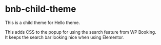 # bnb-child-theme
This is a child theme for Hello theme. 

This adds CSS to the popup for using the search feature from WP Booking. It keeps the search bar looking nice when using Elementor. 
